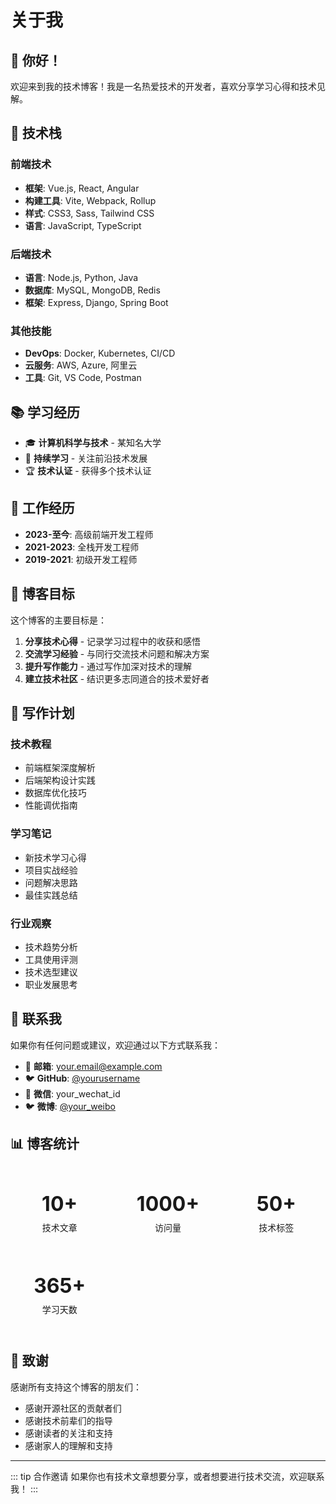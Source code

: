 # 关于我

## 👋 你好！

欢迎来到我的技术博客！我是一名热爱技术的开发者，喜欢分享学习心得和技术见解。

## 🚀 技术栈

### 前端技术
- **框架**: Vue.js, React, Angular
- **构建工具**: Vite, Webpack, Rollup
- **样式**: CSS3, Sass, Tailwind CSS
- **语言**: JavaScript, TypeScript

### 后端技术
- **语言**: Node.js, Python, Java
- **数据库**: MySQL, MongoDB, Redis
- **框架**: Express, Django, Spring Boot

### 其他技能
- **DevOps**: Docker, Kubernetes, CI/CD
- **云服务**: AWS, Azure, 阿里云
- **工具**: Git, VS Code, Postman

## 📚 学习经历

- 🎓 **计算机科学与技术** - 某知名大学
- 📖 **持续学习** - 关注前沿技术发展
- 🏆 **技术认证** - 获得多个技术认证

## 💼 工作经历

- **2023-至今**: 高级前端开发工程师
- **2021-2023**: 全栈开发工程师
- **2019-2021**: 初级开发工程师

## 🎯 博客目标

这个博客的主要目标是：

1. **分享技术心得** - 记录学习过程中的收获和感悟
2. **交流学习经验** - 与同行交流技术问题和解决方案
3. **提升写作能力** - 通过写作加深对技术的理解
4. **建立技术社区** - 结识更多志同道合的技术爱好者

## 📝 写作计划

### 技术教程
- 前端框架深度解析
- 后端架构设计实践
- 数据库优化技巧
- 性能调优指南

### 学习笔记
- 新技术学习心得
- 项目实战经验
- 问题解决思路
- 最佳实践总结

### 行业观察
- 技术趋势分析
- 工具使用评测
- 技术选型建议
- 职业发展思考

## 🤝 联系我

如果你有任何问题或建议，欢迎通过以下方式联系我：

- 📧 **邮箱**: your.email@example.com
- 🐦 **GitHub**: [@yourusername](https://github.com/yourusername)
- 💬 **微信**: your_wechat_id
- 🐦 **微博**: [@your_weibo](https://weibo.com/your_weibo)

## 📊 博客统计

<div class="vp-raw">
  <div class="stats-grid">
    <div class="stat-item">
      <div class="stat-number">10+</div>
      <div class="stat-label">技术文章</div>
    </div>
    <div class="stat-item">
      <div class="stat-number">1000+</div>
      <div class="stat-label">访问量</div>
    </div>
    <div class="stat-item">
      <div class="stat-number">50+</div>
      <div class="stat-label">技术标签</div>
    </div>
    <div class="stat-item">
      <div class="stat-number">365+</div>
      <div class="stat-label">学习天数</div>
    </div>
  </div>
</div>

## 🙏 致谢

感谢所有支持这个博客的朋友们：

- 感谢开源社区的贡献者们
- 感谢技术前辈们的指导
- 感谢读者的关注和支持
- 感谢家人的理解和支持

---

::: tip 合作邀请
如果你也有技术文章想要分享，或者想要进行技术交流，欢迎联系我！
:::

<style>
.stats-grid {
  display: grid;
  grid-template-columns: repeat(auto-fit, minmax(150px, 1fr));
  gap: 1rem;
  margin: 2rem 0;
}

.stat-item {
  text-align: center;
  padding: 1.5rem;
  background: var(--vp-c-bg-soft);
  border-radius: 8px;
  border: 1px solid var(--vp-c-divider);
}

.stat-number {
  font-size: 2rem;
  font-weight: bold;
  color: var(--vp-c-brand);
  margin-bottom: 0.5rem;
}

.stat-label {
  font-size: 0.875rem;
  color: var(--vp-c-text-2);
}
</style>
